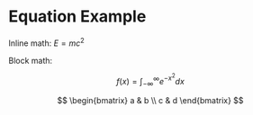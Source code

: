 # Equation Example

Inline math: $E=mc^2$

Block math:

$$
f(x) = \int_{-\infty}^{\infty} e^{-x^2} dx
$$

$$
\begin{bmatrix}
  a & b \\
  c & d
\end{bmatrix}
$$
